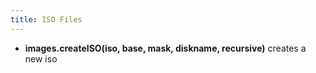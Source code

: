 ```yaml
---
title: ISO Files
---
```


* **images.createISO(iso, base, mask, diskname, recursive)** creates a new iso
